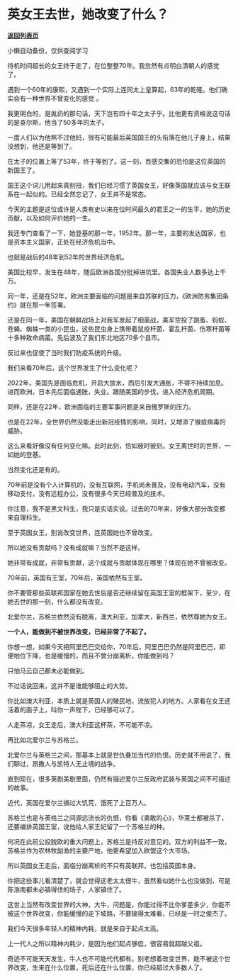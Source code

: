 # 英女王去世，她改变了什么？

[**返回列表页**](/gzh/记忆承载3)

小懒自动备份，仅供查阅学习

待机时间超长的女王终于走了，在位整整70年。我忽然有点明白清朝人的感觉了。  

遇到一个60年的康熙，又遇到一个实际上连同太上皇算起，63年的乾隆。他们确实会有一种世界不曾变化的感觉 。

我更明白的，是胤礽的那句话，天下岂有四十年之太子乎。比他更有资格说这句话的是查尔斯，他当了50多年的太子。

一度人们以为他熬不过他妈，很有可能最后英国国王的头衔落在他儿子身上，结果没想到，他还是等到了。

在太子的位置上等了53年，终于等到了。这一刻，百感交集的恐怕是这位英国的新国王了。

国王这个词儿用起来真别扭，我们已经习惯了英国女王，好像英国就应该与女王联系在一起似的。已经全然忘记了，女王并不是常态。

今天的主题是这位或许是人类有史以来在位时间最久的君王之一的生平，她的历史贡献，以及如何评价她的一生。  

我还专门查看了一下，她登基的那一年，1952年。那一年，主要的发达国家，也是资本主义国家，正处在经济危机当中。

也就是战后的48年到52年的世界经济危机。

美国比较早，发生在48年，随后欧洲各国分批掉进坑里。各国失业人数多达上千万。

同一年，还是在52年，欧洲主要面临的问题是来自苏联的压力，《欧洲防务集团条约》就在那一年签署。

还是在同一年，美国在朝鲜战场上对我军发起了细菌战，美军空投了跳蚤、蚂蚁、苍蝇、蜘蛛一类的小昆虫，这些昆虫身上携带着鼠疫杆菌、霍乱杆菌、伤寒杆菌等十多种致命病菌。先后波及了我们东北地区70多个县市。

反过来也促使了当时我们防疫系统的升级。

我们来看70年后，这个世界发生了什么变化呢？

2022年，美国先是面临危机，开启大放水，而后引发大通胀，不得不持续加息。进而欧洲，日本先后面临通胀，失业。跟随美国的步伐，进入经济危机周期。

同样，还是在22年，欧洲面临的主要军事问题是来自俄罗斯的压力。

也是在22年，全世界仍然没能走出新冠疫情的影响，同时，又增添了猴痘病毒的威胁。

这么来看好像没有任何变化嘛。此时此刻，恰如彼时彼刻。女王离世时的世界，一如她的登基。

当然变化还是有的。

70年前是没有个人计算机的，没有互联网，手机尚未普及，没有电动汽车，没有移动支付，没有远程办公，没有很多今天已经普及的技术。

你注意，我不是黑文科生，我只是实话实说。过去的70年来，好像大部分改变都来自理科生。

至于英国女王，别说改变世界，连英国她也不曾改变。  

所以她没有贡献吗？没有成就嘛？当然不是这样。

她非常有成就，非常有贡献，这个成就与贡献体现在哪里？体现在她不曾被改变。

70年前，英国有王室，70年后，英国依然有王室。

你不要管那些英联邦国家在她去世后是否还继续留在英国王室的框架下，至少，在她去世的那一刻，什么都没有改变。  

北爱尔兰，苏格兰依然没有脱离，澳大利亚，加拿大，新西兰，依然尊她为女王。

 **一个人，能做到不被世界改变，已经非常了不起了。**

你想一想，如果今天把阿里巴巴交给你，70年后，阿里巴巴仍然是阿里巴巴，即便地位下降，也是缓慢的，而且不曾分崩离析，你能做到吗？

只怕马云自己都未必能做到。

不过话说回来，这并不是谁能够阻止的大势。  

你比如澳大利亚，本质上就是英国人的殖民地，流放犯人的地方。人家看在女王还活着的面子上，叫你一声陛下，已经够可以了。

人走茶凉，女王走后，澳大利亚这杯茶，不可能不凉。

再比如北爱尔兰与苏格兰。

北爱尔兰与英格兰之间，那基本上就是世仇叠加当代的仇恨。历史就不用说了，我们聊过，昂撒人与凯特人无止境的战争。

直到现在，很多英剧美剧里面，仍然有描述爱尔兰反政府武装与英国之间不可描述的故事。

近代，英国在爱尔兰搞过大饥荒，饿死了上百万人。

苏格兰也是与英格兰之间源远流长的仇恨，你看《勇敢的心》，华莱士都被杀了，还要编排英国王室，说他给人家王妃留了一个苏格兰的种。

何况在此前公投脱欧的重大问题上，苏格兰是持反对意见的。双方的利益不一致，苏格兰作为农林牧副渔的主要产地，他更希望加入欧盟这个大市场。

所以英国女王走后，面临分崩离析的不只有英联邦，也包括英国本身。  

你把这些事儿看清楚了，就会觉得这老太太很牛，虽然看似她什么也没做到，可是陈浩南都未必镇得住的场子，人家镇住了。  

这世上当然有改变世界的大神，大牛，问题是，你能过得不比你爹差多少，你能不被这个世界改变，你能缓慢的走下坡路，不要输得太难看，已经是一时之俊杰了。

我们今天很多年轻人的精神内耗，就是来自于起点太高。

上一代人之所以精神内耗少，是因为他们起点够低，很容易就超越父祖。

奇迹不可能天天发生，牛人也不可能代代都有。别老想着改变世界，能不被这个世界改变，生来在什么位置，死后还在什么位置，你已经超过大多数人了。

